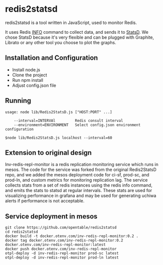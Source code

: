 # redis2statsd

redis2statsd is a tool written in JavaScript, used to monitor Redis.


It uses Redis [INFO](http://redis.io/commands/info) command to collect data, and sends it to [StatsD](https://github.com/etsy/statsd/).
We chose StatsD because it's very flexible and can be plugged with Graphite, Librato or any other tool you choose to plot the graphs.

## Installation and Configuration
* Install node.js
* Clone the project
* Run npm install
* Adjust config.json file

## Running

```
usage: node lib/Redis2StatsD.js ["HOST:PORT" ...]

    --interval=INTERVAl         Redis consult interval
    --environment=ENVIRONMENT   Select config.json environment configuration

$node lib/Redis2StatsD.js localhost --interval=60
```

## Extension to original design
Inv-redis-repl-monitor is a redis replication monitoring service which runs in mesos.
The code for the service was forked from the original Redis2StatsD repo, and we added the mesos deployment code for ci-sf, prod-sc, and prod-ln, and custom metrics for monitoring replication lag.
The service collects stats from a set of redis instances using the redis info command, and emits the stats to statsd at regular intervals.
These stats are used for visualizing performance in grafana and may be used for generating uchiwa alerts if performance is not acceptable.

## Service deployment in mesos

```
git clone https://github.com/opentable/redis2statsd
cd redis2statsd
docker build -t docker.otenv.com/inv-redis-repl-monitor:0.2 .
docker tag docker.otenv.com/inv-redis-repl-monitor:0.2 docker.otenv.com/inv-redis-repl-monitor:latest
docker push docker.otenv.com/inv-redis-repl-monitor
otpl-deploy -d inv-redis-repl-monitor prod-sc latest
otpl-deploy -d inv-redis-repl-monitor prod-ln latest
```




